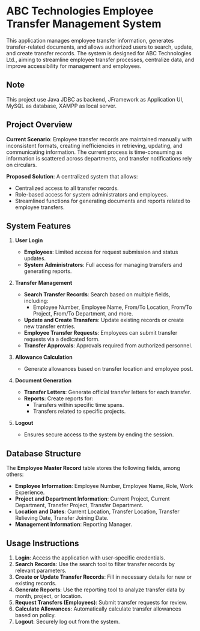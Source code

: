 # ABC Technologies Employee Transfer Management System

This application manages employee transfer information, generates transfer-related documents, and allows authorized users to search, update, and create transfer records. The system is designed for ABC Technologies Ltd., aiming to streamline employee transfer processes, centralize data, and improve accessibility for management and employees.

## Note
This project use Java JDBC as backend, JFramework as Application UI, MySQL as database, XAMPP as local server.

## Project Overview

**Current Scenario**: Employee transfer records are maintained manually with inconsistent formats, creating inefficiencies in retrieving, updating, and communicating information. The current process is time-consuming as information is scattered across departments, and transfer notifications rely on circulars.

**Proposed Solution**: A centralized system that allows:
- Centralized access to all transfer records.
- Role-based access for system administrators and employees.
- Streamlined functions for generating documents and reports related to employee transfers.

## System Features

1. **User Login**  
   - **Employees**: Limited access for request submission and status updates.
   - **System Administrators**: Full access for managing transfers and generating reports.

2. **Transfer Management**  
   - **Search Transfer Records**: Search based on multiple fields, including:
      - Employee Number, Employee Name, From/To Location, From/To Project, From/To Department, and more.
   - **Update and Create Transfers**: Update existing records or create new transfer entries.
   - **Employee Transfer Requests**: Employees can submit transfer requests via a dedicated form.
   - **Transfer Approvals**: Approvals required from authorized personnel.

3. **Allowance Calculation**  
   - Generate allowances based on transfer location and employee post.

4. **Document Generation**  
   - **Transfer Letters**: Generate official transfer letters for each transfer.
   - **Reports**: Create reports for:
      - Transfers within specific time spans.
      - Transfers related to specific projects.

5. **Logout**  
   - Ensures secure access to the system by ending the session.

## Database Structure

The **Employee Master Record** table stores the following fields, among others:
- **Employee Information**: Employee Number, Employee Name, Role, Work Experience.
- **Project and Department Information**: Current Project, Current Department, Transfer Project, Transfer Department.
- **Location and Dates**: Current Location, Transfer Location, Transfer Relieving Date, Transfer Joining Date.
- **Management Information**: Reporting Manager.

## Usage Instructions

1. **Login**: Access the application with user-specific credentials.
2. **Search Records**: Use the search tool to filter transfer records by relevant parameters.
3. **Create or Update Transfer Records**: Fill in necessary details for new or existing records.
4. **Generate Reports**: Use the reporting tool to analyze transfer data by month, project, or location.
5. **Request Transfers (Employees)**: Submit transfer requests for review.
6. **Calculate Allowances**: Automatically calculate transfer allowances based on policy.
7. **Logout**: Securely log out from the system.

